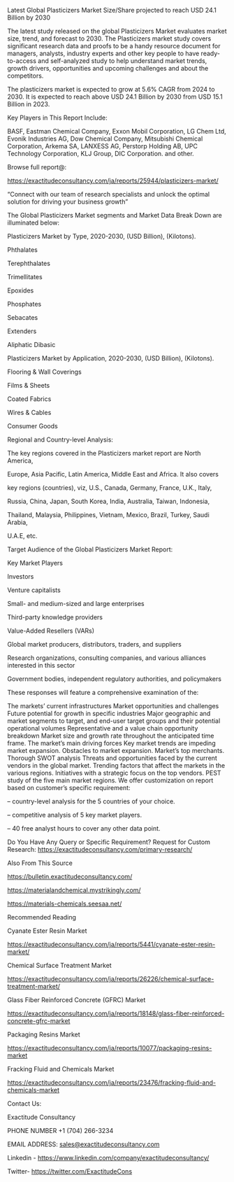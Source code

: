 Latest Global Plasticizers Market Size/Share projected to reach USD 24.1 Billion by 2030

The latest study released on the global Plasticizers Market evaluates market size, trend, and forecast to 2030. The Plasticizers market study covers significant research data and proofs to be a handy resource document for managers, analysts, industry experts and other key people to have ready-to-access and self-analyzed study to help understand market trends, growth drivers, opportunities and upcoming challenges and about the competitors.

The plasticizers market is expected to grow at 5.6% CAGR from 2024 to 2030. It is expected to reach above USD 24.1 Billion by 2030 from USD 15.1 Billion in 2023.

Key Players in This Report Include:

BASF, Eastman Chemical Company, Exxon Mobil Corporation, LG Chem Ltd, Evonik Industries AG, Dow Chemical Company, Mitsubishi Chemical Corporation, Arkema SA, LANXESS AG, Perstorp Holding AB, UPC Technology Corporation, KLJ Group, DIC Corporation. and other.

Browse full report@:

https://exactitudeconsultancy.com/ja/reports/25944/plasticizers-market/

“Connect with our team of research specialists and unlock the optimal solution for driving your business growth”

The Global Plasticizers Market segments and Market Data Break Down are illuminated below:

Plasticizers Market by Type, 2020-2030, (USD Billion), (Kilotons).

Phthalates

Terephthalates

Trimellitates

Epoxides

Phosphates

Sebacates

Extenders

Aliphatic Dibasic

Plasticizers Market by Application, 2020-2030, (USD Billion), (Kilotons).

Flooring & Wall Coverings

Films & Sheets

Coated Fabrics

Wires & Cables

Consumer Goods

Regional and Country-level Analysis:

The key regions covered in the Plasticizers market report are North America,

Europe, Asia Pacific, Latin America, Middle East and Africa. It also covers

key regions (countries), viz, U.S., Canada, Germany, France, U.K., Italy,

Russia, China, Japan, South Korea, India, Australia, Taiwan, Indonesia,

Thailand, Malaysia, Philippines, Vietnam, Mexico, Brazil, Turkey, Saudi Arabia,

U.A.E, etc.

Target Audience of the Global Plasticizers Market Report:

Key Market Players

Investors

Venture capitalists

Small- and medium-sized and large enterprises

Third-party knowledge providers

Value-Added Resellers (VARs)

Global market producers, distributors, traders, and suppliers

Research organizations, consulting companies, and various alliances interested in this sector

Government bodies, independent regulatory authorities, and policymakers

These responses will feature a comprehensive examination of the:

The markets’ current infrastructures
Market opportunities and challenges
Future potential for growth in specific industries
Major geographic and market segments to target, and end-user target groups and their potential operational volumes
Representative and a value chain opportunity breakdown
Market size and growth rate throughout the anticipated time frame.
The market’s main driving forces
Key market trends are impeding market expansion.
Obstacles to market expansion.
Market’s top merchants.
Thorough SWOT analysis
Threats and opportunities faced by the current vendors in the global market.
Trending factors that affect the markets in the various regions.
Initiatives with a strategic focus on the top vendors.
PEST study of the five main market regions.
We offer customization on report based on customer’s specific requirement:

– country-level analysis for the 5 countries of your choice.

– competitive analysis of 5 key market players.

– 40 free analyst hours to cover any other data point.

Do You Have Any Query or Specific Requirement? Request for Custom Research: https://exactitudeconsultancy.com/primary-research/

Also From This Source

https://bulletin.exactitudeconsultancy.com/

https://materialandchemical.mystrikingly.com/

https://materials-chemicals.seesaa.net/

Recommended Reading

Cyanate Ester Resin Market

https://exactitudeconsultancy.com/ja/reports/5441/cyanate-ester-resin-market/

Chemical Surface Treatment Market

https://exactitudeconsultancy.com/ja/reports/26226/chemical-surface-treatment-market/

Glass Fiber Reinforced Concrete (GFRC) Market

https://exactitudeconsultancy.com/ja/reports/18148/glass-fiber-reinforced-concrete-gfrc-market

Packaging Resins Market

https://exactitudeconsultancy.com/ja/reports/10077/packaging-resins-market

Fracking Fluid and Chemicals Market

https://exactitudeconsultancy.com/ja/reports/23476/fracking-fluid-and-chemicals-market

Contact Us:

Exactitude Consultancy

PHONE NUMBER +1 (704) 266-3234

EMAIL ADDRESS: sales@exactitudeconsultancy.com

Linkedin - https://www.linkedin.com/company/exactitudeconsultancy/﻿

Twitter- https://twitter.com/ExactitudeCons

